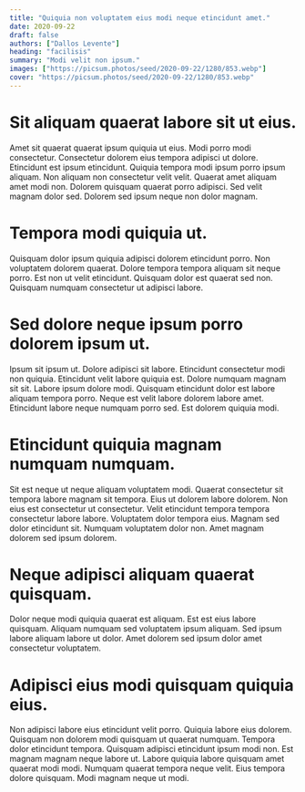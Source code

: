 ```yaml
---
title: "Quiquia non voluptatem eius modi neque etincidunt amet."
date: 2020-09-22
draft: false 
authors: ["Dallos Levente"]
heading: "facilisis"
summary: "Modi velit non ipsum."
images: ["https://picsum.photos/seed/2020-09-22/1280/853.webp"]
cover: "https://picsum.photos/seed/2020-09-22/1280/853.webp"
---
```

# Sit aliquam quaerat labore sit ut eius.        
Amet sit quaerat quaerat ipsum quiquia ut eius. Modi porro modi consectetur. Consectetur dolorem eius tempora adipisci ut dolore. Etincidunt est ipsum etincidunt. Quiquia tempora modi ipsum porro ipsum aliquam. Non aliquam non consectetur velit velit. Quaerat amet aliquam amet modi non. Dolorem quisquam quaerat porro adipisci. Sed velit magnam dolor sed. Dolorem sed ipsum neque non dolor magnam.

# Tempora modi quiquia ut.        
Quisquam dolor ipsum quiquia adipisci dolorem etincidunt porro. Non voluptatem dolorem quaerat. Dolore tempora tempora aliquam sit neque porro. Est non ut velit etincidunt. Quisquam dolor est quaerat sed non. Quisquam numquam consectetur ut adipisci labore.

# Sed dolore neque ipsum porro dolorem ipsum ut.        
Ipsum sit ipsum ut. Dolore adipisci sit labore. Etincidunt consectetur modi non quiquia. Etincidunt velit labore quiquia est. Dolore numquam magnam sit sit. Labore ipsum dolore modi. Quisquam etincidunt dolor est labore aliquam tempora porro. Neque est velit labore dolorem labore amet. Etincidunt labore neque numquam porro sed. Est dolorem quiquia modi.

# Etincidunt quiquia magnam numquam numquam.        
Sit est neque ut neque aliquam voluptatem modi. Quaerat consectetur sit tempora labore magnam sit tempora. Eius ut dolorem labore dolorem. Non eius est consectetur ut consectetur. Velit etincidunt tempora tempora consectetur labore labore. Voluptatem dolor tempora eius. Magnam sed dolor etincidunt sit. Numquam voluptatem dolor non. Amet magnam dolorem sed ipsum dolorem.

# Neque adipisci aliquam quaerat quisquam.        
Dolor neque modi quiquia quaerat est aliquam. Est est eius labore quisquam. Aliquam numquam sed voluptatem ipsum aliquam. Sed ipsum labore aliquam labore ut dolor. Amet dolorem sed ipsum dolor amet consectetur voluptatem.

# Adipisci eius modi quisquam quiquia eius.        
Non adipisci labore eius etincidunt velit porro. Quiquia labore eius dolorem. Quisquam non dolorem modi quisquam ut quaerat numquam. Tempora dolor etincidunt tempora. Quisquam adipisci etincidunt ipsum modi non. Est magnam magnam neque labore ut. Labore quiquia labore quisquam amet quaerat modi modi. Numquam quaerat tempora neque velit. Eius tempora dolore quisquam. Modi magnam neque ut modi.


